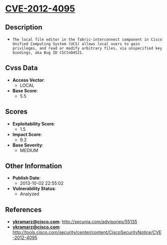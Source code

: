
# [CVE-2012-4095](http://secunia.com/advisories/55135)

## Description

- `The local file editor in the fabric-interconnect component in Cisco Unified Computing System (UCS) allows local users to gain privileges, and read or modify arbitrary files, via unspecified key bindings, aka Bug ID CSCtn04521.`

## Cvss Data

- **Access Vector**:
  - LOCAL
- **Base Score**:
  - 5.5

## Scores

- **Exploitability Score**:
  - 1.5
- **Impact Score**:
  - 9.2
- **Base Severity**:
  - MEDIUM

## Other Information

- **Publish Date**:
  - 2013-10-02 22:55:02
- **Vulnerability Status**:
  - Analyzed

## References

- **ykramarz@cisco.com**: http://secunia.com/advisories/55135
- **ykramarz@cisco.com**: http://tools.cisco.com/security/center/content/CiscoSecurityNotice/CVE-2012-4095
